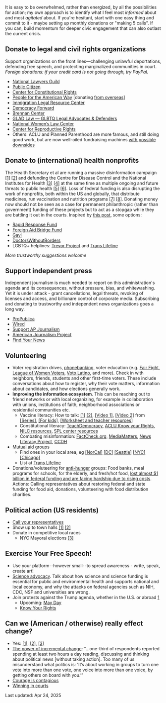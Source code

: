 It is easy to be overwhelmed, rather than energized, by all the possibilities for action; my own approach is to identify what I feel most *informed* about and most *agitated* about. If you're hesitant, start with one easy thing and commit to it - maybe setting up monthly donations or "making 5 calls". If you can, build momentum for deeper civic engagement that can also outlast the current crisis.
 
## Donate to legal and civil rights organizations
Support organizations on the front lines—challenging unlawful deportations, defending free speech, and protecting marginalized communities in court. *Foreign donations: if your credit card is not going through, try PayPal*.
- [National Lawyers Guild](https://www.nlg.org/donate)
- [Public Citizen](https://www.citizen.org/)
- [Center for Constitutional Rights](https://ccrjustice.org/)
- [People for the American Way](https://www.pfaw.org/) [donating [from overseas](https://act.pfaw.org/donate/donate-to-people-for-the-american-way-international/?source=pfaw_faq&&)]
- [Immigration Legal Resource Center](https://www.ilrc.org/who-we-are)
- [Democracy Forward](https://www.democracyforward.org/)
- [Brennan Center](https://www.brennancenter.org/)
- [GLAD Law — GLBTQ Legal Advocates & Defenders](https://www.glad.org/)
- [National Women’s Law Center](https://nwlc.org/)
- [Center for Reproductive Rights](https://reproductiverights.org/)
- Others: ACLU and Planned Parenthood are more famous, and still doing good work, but are now well-oiled fundraising machines [with possible downsides](https://www.newyorker.com/news/our-columnists/the-asymmetry-in-the-abortion-rights-movement)

  
## Donate to (international) health nonprofits
The Health Secretary et al are running a massive disinformation campaign [[1]](https://www.npr.org/sections/shots-health-news/2025/03/28/nx-s1-5344010/fda-peter-marks-rfk-jr) [[2]](https://www.theguardian.com/us-news/2025/apr/16/rjk-jr-rise-autism-diagnoses) and defunding the Centre for Disease Control and the National Institutes for Health [[3]](https://www.wired.com/story/cdc-gutted-rif/) [[4]](https://www.nature.com/articles/d41586-025-01099-8) at the same time as multiple ongoing and future threats to public health [[5]](https://healthpolicy-watch.news/us-measles-cases-soar-as-health-secretary-sends-mixed-messages-about-vaccines/) [[6]](https://www.theguardian.com/world/2025/feb/16/monday-briefing-whether-it-becomes-a-pandemic-or-not-the-bird-flu-crisis-warrants-attention). Loss of federal funding is also disrupting the work of nonprofits, both within the US and globally, that distribute medicines, run vaccination and nutrition programs [[7]](https://apnews.com/article/trump-africa-aid-freeze-pepfar-usaid-hiv-d1c34ac35af30e8f680f580f7d1b3029) [[8]](https://www.nytimes.com/2025/02/27/health/usaid-contract-terminations.html). Donating money now should not be seen as a case for permanent philanthropic (rather than government) funding of these projects but to act as a stopgap while they are battling it out in the courts. Inspired by [this post](https://www.scientificdiscovery.dev/p/we-dont-have-to-sit-back-and-just), some options: 

- [Rapid Response Fund](https://www.founderspledge.com/funds/rapid-response-fund)
- [Foreign Aid Bridge Fund](https://www.foreignaidbridgefund.org/)
- [Gavi](https://www.gavi.org/donate)
- [DoctorsWithoutBorders](https://www.doctorswithoutborders.org/)
- LGBTQ+ helplines: [Trevor Project](https://www.thetrevorproject.org/get-help/) and [Trans Lifeline](https://translifeline.org/)

*More trustworthy suggestions welcome*

## Support independent press
Independent journalism is much needed to report on this administration's agenda and its consequences, without pressure, bias, and whitewashing. Yet it is under attack - grant cancellations, legal threats, revoking of licenses and access, and billionare control of corporate media. Subscribing and donating to trustworthy and independent news organizations goes a long way.
- [ProPublica](https://www.propublica.org/)
- [Wired](https://www.wired.com/)
- [Support AP Journalism](https://apnews.com/donate)
- [American Journalism Project](https://www.theajp.org/our-portfolio/)
- [Find Your News](https://findyournews.org/)

## Volunteering
- Voter registration drives, [phonebanking](https://www.impactive.io/blog/what-is-phone-banking-and-why-is-it-important), voter education (e.g. [Fair Fight](https://www.fairfight.com/lfgv), [League of Women Voters](https://www.lwv.org/), [Voto Latino](https://votolatino.org/understand/), and more). Check in with neighbors, friends, students and other first-time voters. These include conversations about how to register, why their vote matters, information about candidates, and how elections generally work.
- __Improving the information ecosystem__. This can be reaching out to friend networks or with local organizing, for example in collaboration with unions, institutions of faith, neighborhood associations or residential communities etc.
   - Vaccine literacy: How to talk: [[1]](https://www.unicef.org/how-talk-about-vaccines) [[2]](https://gillings-projects.unc.edu/cph-articles/how-do-i-talk-about-vaccines), [[Video 1]](https://www.youtube.com/watch?v=ZjlINJWJm_k), [[Video 2]](https://www.youtube.com/watch?v=pMllRXkzDsA&list=PLuhZ6_ONjgIlg_LXSb4kOJpAVGLvzzNJd&index=1) from [[Series]](https://www.youtube.com/@Stanford_CHE/playlists), [[For kids]](https://www.chop.edu/parents-pack/resources/kids-and-teens-resources), [[Worksheet and teacher resources]](https://www.sabes.org/content/teaching-about-vaccines-lesson-materials/math-and-numeracy-sabes-mathematics-and-adult)
   - Constitutional literacy: [TeachDemocracy](https://teachdemocracy.org/), [ACLU Know your Rights](https://www.aclu.org/know-your-rights), [NILC resources](https://www.nilc.org/resources), [SPL center resources](https://www.splcenter.org/resources)
   - Combating misinformation: [FactCheck.org](https://www.factcheck.org/), [MediaMatters](https://www.mediamatters.org/about-us), [News Literacy Project](https://newslit.org/), [CCDH](https://counterhate.com/our-work/)
- [Mutual aid groups](https://afsc.org/news/how-create-mutual-aid-network)
   - Find ones in your local area, eg [[NorCal]](https://www.norcalresist.org/) [[DC]](https://www.dcmigrantmutualaid.org/) [[Seattle]](https://docs.google.com/spreadsheets/d/e/2PACX-1vSh724qD3iVITCGvd9RBpp5Lkb6Kc6VgWrp8dzzem3lFftnQ_C3E3LY51JLnfrAxj2VMVj3OKMhcHLa/pubhtml?gid=0&single=true) [[NYC]](https://mutualaid.nyc/mutual-aid-groups/) [[Chicago]](https://linktr.ee/communitykitchenchicago)
   - List at [Trans Lifeline](https://translifeline.org/resource_category/mutual-aid-funds/)
- Donations/voluteering for [anti-hunger](https://www.feedingamerica.org/hunger-in-america) groups: Food banks, meal programs for schools, for the elderly, and fresh/hot food, [lost almost $1 billion in federal funding and are facing hardship due to rising costs](https://www.today.com/food/news/usda-food-bank-cuts-rcna200070). Actions: Calling representatives about restoring federal and state funding for food aid, donations, volunteering with food distribution charities.
  

## Political action (US residents)
- [Call your representatives](https://5calls.org/)
- Show up to town halls [[1]](https://indivisible.org/town-hall-resources) [[2]](https://www.lwv.org/blog/your-members-congress-must-attend-town-halls-turn-heat)
- Donate in competitive local races
  - NYC Mayoral elections [[3]](https://region9a.uaw.org/news/dreamnyc)

## Exercise Your Free Speech!
- Use your platform--however small--to spread awareness - write, speak, create art!
- [Science advocacy](https://sciencehomecoming.com/). Talk about how science and science funding is essential for public and environmental health and supports national and local economy, and why the attacks on federal agencies such as NIH, CDC, NSF and universities are wrong.
- Join protests against the Trump agenda, whether in the U.S. or abroad [1](https://www.theguardian.com/world/live/2025/apr/05/hands-off-protests-trump-administration)
  - Upcoming: [May Day](https://maydaystrong.org/)
  - [Know Your Rights](know-your-rights.md#protesting)


## Can we (American / otherwise) really effect change?
- Yes: [[1]](https://omeka.uottawa.ca/recipro/exhibits/show/the-transnational-anti-aparthe/cw-and-anti-apartheid), [[2]](https://en.wikipedia.org/wiki/Opposition_to_United_States_involvement_in_the_Vietnam_War), [[3]](https://en.wikipedia.org/wiki/The_Politics_of_Nonviolent_Action)
- [The power of incremental change](https://www.theguardian.com/commentisfree/2025/mar/14/trump-democrats-political-change):
"...one-third of respondents reported spending at least two hours a day reading, discussing and thinking about political news [without taking action]. Too many of us misunderstand what politics is: 'It’s about working in groups to turn one vote into more than one vote, one voice into more than one voice, by getting others on board with you.’”
- [Courage is contagious](https://www.newyorker.com/news/the-weekend-essay/so-you-want-to-be-a-dissident)
- [Winning in courts](https://www.nytimes.com/interactive/2025/us/trump-administration-lawsuits.html)

Last updated: Apr 24, 2025

